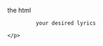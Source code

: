 the html
<head>
    <link rel="stylesheet" href="./main.css">
</head>

<body>
    <p>
 
             your desired lyrics

    </p>
</body>
